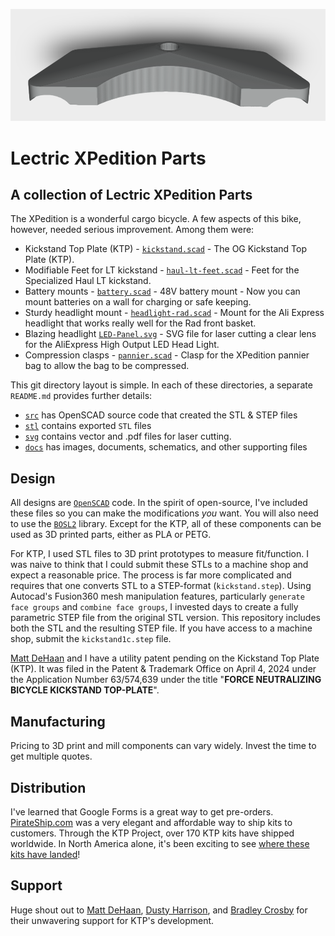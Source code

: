 ![](./docs/kickstand.png)
# Lectric XPedition Parts

## A collection of Lectric XPedition Parts
The XPedition is a wonderful cargo bicycle.  A few aspects of this bike, however, needed serious improvement.  Among them were:

  * Kickstand Top Plate (KTP) - [<code>kickstand.scad</code>](https://github.com/fpgirard/xpedition/blob/main/stl/kickstand.stl) - The OG Kickstand Top Plate (KTP).
  * Modifiable Feet for LT kickstand - [<code>haul-lt-feet.scad</code>](https://github.com/fpgirard/xpedition/blob/main/stl/haul-lt-feet.stl) - Feet for the Specialized Haul LT kickstand.
  * Battery mounts - [<code>battery.scad</code>](https://github.com/fpgirard/xpedition/blob/main/stl/battery.stl) - 48V battery mount - Now you can mount batteries on a wall for charging or safe keeping.
  * Sturdy headlight mount - [<code>headlight-rad.scad</code>](https://github.com/fpgirard/xpedition/blob/main/stl/headlight-rad.stl) - Mount for the Ali Express headlight that works really well for the Rad front basket.
  * Blazing headlight [<code>LED-Panel.svg</code>](https://github.com/fpgirard/xpedition/blob/main/svg/LED-Panel.svg) - SVG file for laser cutting a clear lens for the AliExpress High Output LED Head Light.
  * Compression clasps - [<code>pannier.scad</code>](https://github.com/fpgirard/xpedition/blob/main/stl/pannier.stl) - Clasp for the XPedition pannier bag to allow the bag to be compressed.

This git directory layout is simple. In each of these directories, a separate <code>README.md</code> provides further details:
  * [<code>src</code>](https://github.com/fpgirard/xpedition/tree/main/src) has OpenSCAD source code that created the STL & STEP files
  * [<code>stl</code>](https://github.com/fpgirard/xpedition/tree/main/stl) contains exported <code>STL</code> files
  * [<code>svg</code>](https://github.com/fpgirard/xpedition/tree/main/svg) contains vector and .pdf files for laser cutting.
  * [<code>docs</code>](https://github.com/fpgirard/xpedition/tree/main/docs) has images, documents, schematics, and other supporting files

## Design
All designs are [<code>OpenSCAD</code>](https://openscad.org/) code. In the spirit of open-source, I've included these files so you can make the modifications _you_ want.  You will also need to use the [<code>BOSL2</code>](https://github.com/BelfrySCAD/BOSL2) library.  Except for the KTP, all of these components can be used as 3D printed parts, either as PLA or PETG.

For KTP, I used STL files to 3D print prototypes to measure fit/function. I was naive to think that I could submit these STLs to a machine shop and expect a reasonable price. The process is far more complicated and requires that one converts STL to a STEP-format (<code>kickstand.step</code>).   Using Autocad's Fusion360 mesh manipulation features, particularly <code>generate face groups</code> and <code>combine face groups</code>, I invested days to create a fully parametric STEP file from the original STL version. This repository includes both the STL and the resulting STEP file.  If you have access to a machine shop, submit the <code>kickstand1c.step</code> file.

[Matt DeHaan](https://www.facebook.com/matthew.alan.393) and I have a utility patent pending on the Kickstand Top Plate (KTP).   It was filed in the Patent & Trademark Office on April 4, 2024 under the Application Number 63/574,639 under the title "**FORCE NEUTRALIZING BICYCLE KICKSTAND TOP-PLATE**".

## Manufacturing
Pricing to 3D print and mill components can vary widely. Invest the time to get multiple quotes.

## Distribution
I've learned that Google Forms is a great way to get pre-orders.  [PirateShip.com](https://www.pirateship.com/) was a very elegant and affordable way to ship kits to customers.  Through the KTP Project, over 170 KTP kits have shipped worldwide.  In North America alone, it's been exciting to see [where these kits have landed](https://www.google.com/maps/d/edit?mid=1j4f2kwrzCzY-WC6AkdaDrvElPkuhrJU&usp=sharing)!

## Support
Huge shout out to [Matt DeHaan](https://www.facebook.com/matthew.alan.393), [Dusty Harrison](https://www.facebook.com/nosirrah.nitsud.leahcim), and [Bradley Crosby](https://www.facebook.com/bradleycrosby) for their unwavering support for KTP's development. 
